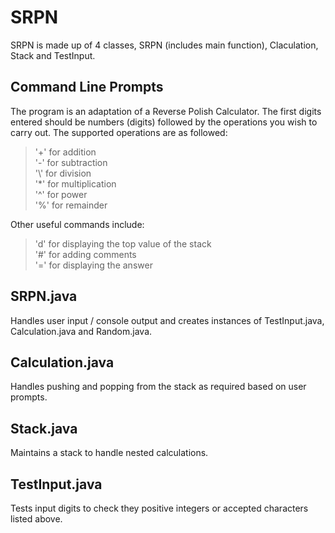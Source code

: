 # SRPN

SRPN is made up of 4 classes, SRPN (includes main function), Claculation, Stack and TestInput.

## Command Line Prompts

The program is an adaptation of a Reverse Polish Calculator. The first digits entered should be numbers (digits) followed by the operations you wish to carry out. The supported operations are as followed:

> '+' for addition <br/>'-' for subtraction  <br/>'\\' for division  <br/>'*' for multiplication  <br/>'^' for power  <br/>'%' for remainder

Other useful commands include:

> 'd' for displaying the top value of the stack  <br/>'#' for adding comments  <br/>'=' for displaying the answer

## SRPN.java

Handles user input / console output and creates instances of TestInput.java, Calculation.java and Random.java.

## Calculation.java

Handles pushing and popping from the stack as required based on user prompts.

## Stack.java

Maintains a stack to handle nested calculations.

## TestInput.java

Tests input digits to check they positive integers or accepted characters listed above.
